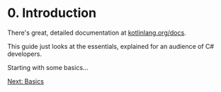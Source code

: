 # 0. Introduction

There's great, detailed documentation at [kotlinlang.org/docs](https://kotlinlang.org/docs/).

This guide just looks at the essentials, explained for an audience of C# developers.

Starting with some basics...

[Next: Basics](00-01-basics.md)
